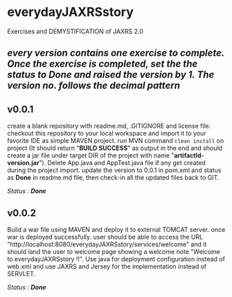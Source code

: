 # everydayJAXRSstory
Exercises and DEMYSTIFICATION of JAXRS 2.0


_**every version contains one exercise to complete. Once the exercise is completed, set the the status to **Done** and raised the version by 1. The version no. follows the decimal pattern**_
---
## v0.0.1
create a blank repository with readme.md, .GITIGNORE and license file. checkout this repository to your local workspace and import it to your	favorite IDE as simple MAVEN project. run MVN command `clean install` on project (It should return "**BUILD SUCCESS**" as output in the end and should create a jar file under target DIR of the project with name "**artifactId-version.jar**"). Delete App.java and AppTest.java file if any get created during the project import. update the version to 0.0.1 in pom.xml and status as **Done** in readme.md file, then check-in all the updated files back to GIT.

_Status_ : _**Done**_

## v0.0.2
Build a war file using MAVEN and deploy it to external TOMCAT server. once war is deployed successfully. user should be able to access the URL "http://localhost:8080/everydayJAXRSstory/services/welcome" and it should land the user to welcome page showing a welcome note "Welcome to everydayJAXRSstory !!". Use java for deployment configuration instead of web.xml and use JAXRS and Jersey for the implementation instead of SERVLET.

_Status_ : _**Done**_